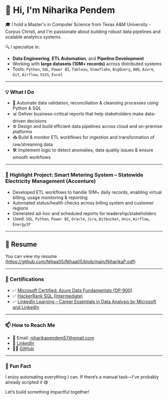 # 👋 Hi, I'm Niharika Pendem

🎓 I hold a Master's in Computer Science from Texas A&M University - Corpus Christi, and I'm passionate about building robust data pipelines and scalable analytics systems.

🔍 I specialize in:
- **Data Engineering**, **ETL Automation**, and **Pipeline Development**
- Working with **large datasets (10M+ records)** across distributed systems
- Tools: `Python`, `SQL`, `Power BI`, `Tableau`, `Snowflake`, `BigQuery`, `AWS`, `Azure`, `Git`, `Airflow`, `SSIS`, `Excel`

---

### 💡 What I Do

- 🔧 Automate data validation, reconciliation & cleansing processes using Python & SQL
- 📊 Deliver business-critical reports that help stakeholders make data-driven decisions
- ⚙️ Design and build efficient data pipelines across cloud and on-premise platforms
- 📥 Build & monitor ETL workflows for ingestion and transformation of raw/streaming data
- 🛠 Implement logic to detect anomalies, data quality issues & ensure smooth workflows

---

### 🌟 Highlight Project: **Smart Metering System – Statewide Electricity Management (Accenture)**

- Developed ETL workflows to handle 10M+ daily records, enabling virtual billing, usage monitoring & reporting
- Automated status/health checks across billing system and customer regions
- Generated ad-hoc and scheduled reports for leadership/stakeholders
- Used: `SQL`, `Python`, `Power BI`, `Oracle`, `Jira`, `Bitbucket`, `Unix`, `Airflow`, `EnergyIP`

---

## 📄 Resume
You can view my resume (https://github.com/Nihaa05/Nihaa05/blob/main/NiharikaP.pdf)

---
### 📜 Certifications

- ✅ [Microsoft Certified: Azure Data Fundamentals (DP-900)](https://learn.microsoft.com/en-us/users/pendemniharika-7965/credentials/125ff39ed473009d?ref=https%3A%2F%2Fwww.linkedin.com%2F)  
- ✅ [HackerRank SQL (Intermediate)](https://www.hackerrank.com/certificates/iframe/ec70a41b5c00)
- ✅ [LinkedIn Learning – Career Essentials in Data Analysis by Microsoft and LinkedIn](https://www.linkedin.com/learning/certificates/5bcd8e377fed2e08de22328b2b3a0818761096d9d577080d5f9c5f8832a470ad?u=75727812)
  
----

### 📫 How to Reach Me

- 📧 Email: niharikapendem57@gmail.com
- 💼 [LinkedIn](https://www.linkedin.com/in/niharika-pendem/)
- 🧑‍💻 [GitHub](https://github.com/Nihaa05)

---

### 🚀 Fun Fact
I enjoy automating everything I can. If there’s a manual task—I’ve probably already scripted it 😄

Let’s build something impactful together!
